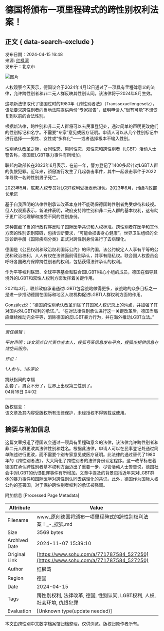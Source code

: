 # 德国将颁布一项里程碑式的跨性别权利法案！

## 正文 { data-search-exclude }


发布日期：2024-04-15 16:48  
来源: [红枫湾](https://www.sohu.com/a/771787584_527250?spm=smpc.content-abroad.content.1.1730993878219lx9ROPd)  
发布于：北京市  

![图片](https://q6.itc.cn/q_70/images01/20240415/c5577d746f6440ccb32bbb87dc2644b6.jpeg)

人权观察今天表示，德国议会于2024年4月12日通过了一项具有里程碑意义的法律，允许跨性别者和非二元人群反映其性别认同。该法律将于2024年8月生效。

这项新法律取代了德国过时的1980年《跨性别者法》（Transsexuellengesetz），该法要求跨性别者向当地法院提供两份“专家报告”，证明申请人“很有可能”不想恢复到以前的合法性别。

根据新法律，跨性别和非二元人群将可以去民事登记处，通过简单的声明更改他们的性别标记和名字。不需要“专家”意见或医疗证明。申请人可以从几个性别标记中进行选择——男性、女性或“多样化”——或者选择根本不输入性别。

性别承认改革之际，女同性恋、男同性恋、双性恋和跨性别者（LGBT）活动人士警告称，德国反LGBT暴力事件有所增加。

联邦内政部长在2023年6月表示，在前一年，警方登记了1400多起针对LGBT人群的仇恨犯罪。近年来，骄傲游行发生了几起袭击事件，其中一起袭击事件于2022年导致一名跨性别男子死亡。

2023年5月，联邦人权专员对LGBT权利受挫表示担忧。2023年6月，州级内政部长承诺 

基于自我声明的法律性别承认改革本身并不能确保德国跨性别者免受虐待和歧视。但人权观察表示，新法律表明，政府支持跨性别和非二元人群的基本权利，这有助于更广泛地理解和接受不同的性别身份。

这种直截了当的行政程序反映了国际医学共识和人权标准。跨性别者在医学和其他方面的性别识别障碍，包括诊断要求，“可能会损害身心健康”。世界卫生组织的全球诊断手册《国际疾病分类》正式对跨性别身份进行了去病理化。

德国是《公民权利和政治权利国际公约》的缔约国，该公约规定人人享有平等的公民和政治权利，人人有权在法律面前得到承认，并享有隐私权。联合国人权委员会呼吁各国政府保障跨性别者的权利，包括获得法律承认的权利。

作为平等权利联盟、全球平等基金和联合国LGBTI核心小组的成员，德国在倡导其境外的LGBT和双性人权利方面发挥着关键作用。

2021年3月，联邦政府承诺通过LGBTI包容战略做得更多，该战略的众多目标之一是进一步推动德国在国际和地区人权机构促进LGBTI人群权利方面的作用。

González说：“德国的性别承认改革消除了其国家人权记录上的污点，并加强了其对国内外LGBT权利的承诺。”。“在对法律性别承认进行这一关键改革后，德国当局应继续推动完全平等，消除德国的反LGBT暴力行为，并在海外推动LGBT立法。”

___

*责任编辑：*

*平台声明：该文观点仅代表作者本人，搜狐号系信息发布平台，搜狐仅提供信息存储空间服务。*

*评论：*

*1人参与，1条评论*

跳跃指间的幸福  
乱套了，男女不分了，世界上出现第三性别了。  
04月16日 04:02  

_____

版权信息：  
该文章及其内容受版权所有法律保护，未经授权不得转载或使用。

## 摘要与附加信息

<!-- tcd_abstract -->
这篇文章报道了德国议会通过一项具有里程碑意义的法律，该法律允许跨性别者和非二元人群更改其法律性别和姓名。根据此法律，申请人可以在民事登记处通过简单陈述进行更改，而不需要个别专家意见或医疗证明。此法律的通过替代了1980年的《跨性别者法》，大大简化了跨性别者的法律身份认定程序。这一改革标志着德国在承认跨性别者基本权利方面迈出了重要一步，尽管活动人士警告说，德国社会中对LGBT的仇恨犯罪事件有所增加。文章中提及的背景包括近年来对LGBT群体的暴力事件和国际医学对跨性别认同去病理化的共识。此外，德国作为国际人权公约的签署国，对于保护跨性别者权利的承诺被强调。
<!-- tcd_abstract_end -->

附加信息 [Processed Page Metadata]

| Attribute       | Value                                  |
|-----------------|----------------------------------------|
| Filename        | www_原创德国将颁布一项里程碑式的跨性别权利法案！_-_搜狐.md                             |
| Size            | 3569 bytes                           |
| Archived Date   | 2024-11-07 15:39:10                             |
| Original Link   | [https://www.sohu.com/a/771787584_527250](https://www.sohu.com/a/771787584_527250)                       |
| Author          | 红枫湾                               |
| Region          | 德国                               |
| Date            | 2024-04-15                                 |
| Tags            | 跨性别权利, 法律改革, 德国, 性别认同, LGBT权利, 人权, 社会环境, 仇恨犯罪                                 |
| Evaluation            | [Unknown type(update needed)]                                 |
<!-- tcd_table_end -->

本文由跨性别中文数字档案馆归档整理，仅供浏览。版权归原作者所有。
